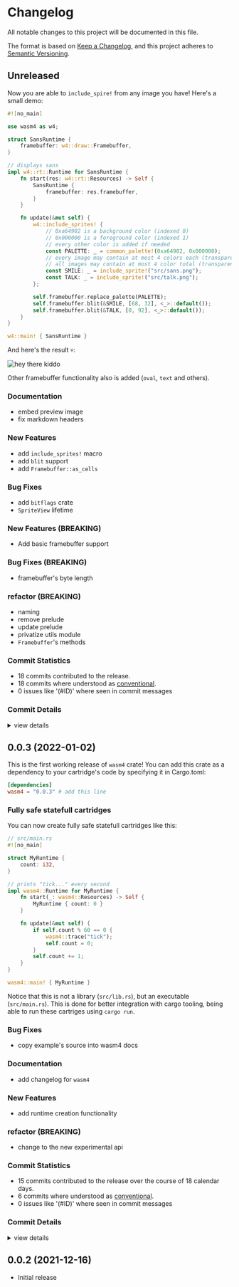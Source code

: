 # Changelog

All notable changes to this project will be documented in this file.

The format is based on [Keep a Changelog](https://keepachangelog.com/en/1.0.0/),
and this project adheres to [Semantic Versioning](https://semver.org/spec/v2.0.0.html).

## Unreleased

Now you are able to `include_spire!` from any image you have! Here's a small demo: 

```rust
#![no_main]

use wasm4 as w4;

struct SansRuntime {
    framebuffer: w4::draw::Framebuffer,
}

// displays sans
impl w4::rt::Runtime for SansRuntime {
    fn start(res: w4::rt::Resources) -> Self {
        SansRuntime {
            framebuffer: res.framebuffer,
        }
    }

    fn update(&mut self) {
        w4::include_sprites! {
            // 0xa64902 is a background color (indexed 0)
            // 0x000000 is a foreground color (indexed 1)
            // every other color is added if needed
            const PALETTE: _ = common_palette!(0xa64902, 0x000000);
            // every image may contain at most 4 colors each (transparent included)
            // all images may contain at most 4 color total (transparent excluded)
            const SMILE: _ = include_sprite!("src/sans.png");
            const TALK: _ = include_sprite!("src/talk.png");
        };

        self.framebuffer.replace_palette(PALETTE);
        self.framebuffer.blit(&SMILE, [68, 32], <_>::default());
        self.framebuffer.blit(&TALK, [0, 92], <_>::default());
    }
}

w4::main! { SansRuntime }
```

And here's the result 💀:

![hey there kiddo](https://raw.githubusercontent.com/ZetaNumbers/wasm4-rs/00e582199ed13e59153b808126e4a5ab74267a31/examples/sans/preview.png "sans")

Other framebuffer functionality also is added (`oval`, `text` and others).

### Documentation

 - <csr-id-c55457c26fa610b0556fb08a9f7e4ca02c96059f/> embed preview image
 - <csr-id-e2a63457da10b8083652272a60e4bb7d59250efe/> fix markdown headers

### New Features

 - <csr-id-06dc6afedf6ea051c5927fd06f0b7fd84a6bb55b/> add `include_sprites!` macro
 - <csr-id-883fd55ae101d7da61c8a0dd163eae3494bc8463/> add `blit` support
 - <csr-id-b27db4694664ff448172d40ebc4cdd5683017d29/> add `Framebuffer::as_cells`

### Bug Fixes

 - <csr-id-bc8c6cc9fccfabda778d080255d698eaeb97809b/> add `bitflags` crate
 - <csr-id-af5de1cb924462858946620cc41902e289a96e68/> `SpriteView` lifetime

### New Features (BREAKING)

 - <csr-id-03dd8b1d3bd064dae96b11fe9541ade2127c27eb/> Add basic framebuffer support

### Bug Fixes (BREAKING)

 - <csr-id-7aeec9545d97bddf7a56d7ed8896c28ac64c8a42/> framebuffer's byte length

### refactor (BREAKING)

 - <csr-id-d2fcdeb73c64d1877017d438d4d1aeaebea41c9f/> naming
 - <csr-id-4340269a340c2da865b0f7c143fbf0306d0ab8ae/> remove prelude
 - <csr-id-c993b2bad68b8a9b5c68d45c9ca000504dc04014/> update prelude
 - <csr-id-f8c3bd886712deb15f77733bbb55b92ed14d09d6/> privatize utils module
 - <csr-id-fe8a08a0a307e194a7bbfdd2ba94a6855bf13032/> `Framebuffer`'s methods

### Commit Statistics

<csr-read-only-do-not-edit/>

 - 18 commits contributed to the release.
 - 18 commits where understood as [conventional](https://www.conventionalcommits.org).
 - 0 issues like '(#ID)' where seen in commit messages

### Commit Details

<csr-read-only-do-not-edit/>

<details><summary>view details</summary>

 * **Uncategorized**
    - embed preview image ([`c55457c`](https://github.com/ZetaNumbers/wasm4-rs/commit/c55457c26fa610b0556fb08a9f7e4ca02c96059f))
    - bump versions ([`ac05404`](https://github.com/ZetaNumbers/wasm4-rs/commit/ac05404fc96f0089d40dd55f238da870f683526f))
    - add preview link ([`68aab26`](https://github.com/ZetaNumbers/wasm4-rs/commit/68aab26c7facf37155dae3244aafb1740c2dd2a2))
    - add `include_sprites!` macro ([`06dc6af`](https://github.com/ZetaNumbers/wasm4-rs/commit/06dc6afedf6ea051c5927fd06f0b7fd84a6bb55b))
    - add `bitflags` crate ([`bc8c6cc`](https://github.com/ZetaNumbers/wasm4-rs/commit/bc8c6cc9fccfabda778d080255d698eaeb97809b))
    - naming ([`d2fcdeb`](https://github.com/ZetaNumbers/wasm4-rs/commit/d2fcdeb73c64d1877017d438d4d1aeaebea41c9f))
    - `SpriteView` lifetime ([`af5de1c`](https://github.com/ZetaNumbers/wasm4-rs/commit/af5de1cb924462858946620cc41902e289a96e68))
    - lifetime elision ([`caf2814`](https://github.com/ZetaNumbers/wasm4-rs/commit/caf28141b67e048b28d7506391c1b419896eee7d))
    - add default type parameter for `Sprite` ([`f365438`](https://github.com/ZetaNumbers/wasm4-rs/commit/f3654385eaf055c7c1e70660a24f24758d80b407))
    - remove prelude ([`4340269`](https://github.com/ZetaNumbers/wasm4-rs/commit/4340269a340c2da865b0f7c143fbf0306d0ab8ae))
    - fix markdown headers ([`e2a6345`](https://github.com/ZetaNumbers/wasm4-rs/commit/e2a63457da10b8083652272a60e4bb7d59250efe))
    - add `blit` support ([`883fd55`](https://github.com/ZetaNumbers/wasm4-rs/commit/883fd55ae101d7da61c8a0dd163eae3494bc8463))
    - update prelude ([`c993b2b`](https://github.com/ZetaNumbers/wasm4-rs/commit/c993b2bad68b8a9b5c68d45c9ca000504dc04014))
    - privatize utils module ([`f8c3bd8`](https://github.com/ZetaNumbers/wasm4-rs/commit/f8c3bd886712deb15f77733bbb55b92ed14d09d6))
    - add `Framebuffer::as_cells` ([`b27db46`](https://github.com/ZetaNumbers/wasm4-rs/commit/b27db4694664ff448172d40ebc4cdd5683017d29))
    - `Framebuffer`'s methods ([`fe8a08a`](https://github.com/ZetaNumbers/wasm4-rs/commit/fe8a08a0a307e194a7bbfdd2ba94a6855bf13032))
    - framebuffer's byte length ([`7aeec95`](https://github.com/ZetaNumbers/wasm4-rs/commit/7aeec9545d97bddf7a56d7ed8896c28ac64c8a42))
    - Add basic framebuffer support ([`03dd8b1`](https://github.com/ZetaNumbers/wasm4-rs/commit/03dd8b1d3bd064dae96b11fe9541ade2127c27eb))
</details>

## 0.0.3 (2022-01-02)

This is the first working release of `wasm4` crate! You can add this crate
as a dependency to your cartridge's code by specifying it in Cargo.toml:

```toml
[dependencies]
wasm4 = "0.0.3" # add this line
```

### Fully safe statefull cartridges

You can now create fully safe statefull cartridges like this:

```rust
// src/main.rs
#![no_main]

struct MyRuntime {
    count: i32,
}

// prints "tick..." every second
impl wasm4::Runtime for MyRuntime {
    fn start(_: wasm4::Resources) -> Self {
        MyRuntime { count: 0 }
    }

    fn update(&mut self) {
        if self.count % 60 == 0 {
            wasm4::trace("tick");
            self.count = 0;
        }
        self.count += 1;
    }
}

wasm4::main! { MyRuntime }
```

Notice that this is not a library (`src/lib.rs`), but an executable (`src/main.rs`). This is done for better integration with cargo tooling, being able to run these cartriges using `cargo run`.

### Bug Fixes

 - <csr-id-74390f243edfeab213bc40e2ed7b12f008f1efec/> copy example's source into wasm4 docs

### Documentation

 - <csr-id-7b490feace43670f3f2100595ab6f0a1ee988d62/> add changelog for `wasm4`

### New Features

 - <csr-id-7a1d0114338f2f9c33580731ada2d348b9a5abbc/> add runtime creation functionality

### refactor (BREAKING)

 - <csr-id-233c4f95d0e7af696a6f19313257d579d4ce45f3/> change to the new experimental api

### Commit Statistics

<csr-read-only-do-not-edit/>

 - 15 commits contributed to the release over the course of 18 calendar days.
 - 6 commits where understood as [conventional](https://www.conventionalcommits.org).
 - 0 issues like '(#ID)' where seen in commit messages

### Commit Details

<csr-read-only-do-not-edit/>

<details><summary>view details</summary>

 * **Uncategorized**
    - Release wasm4 v0.0.3 ([`6ac01fc`](https://github.com/ZetaNumbers/wasm4-rs/commit/6ac01fc6038cfb7eed61e1d9d36126cfdbf1c38a))
    - regenerate and adjust docs ([`fc71325`](https://github.com/ZetaNumbers/wasm4-rs/commit/fc71325e4a4b43f342828370c960357ac1d0f583))
    - copy example's source into wasm4 docs ([`74390f2`](https://github.com/ZetaNumbers/wasm4-rs/commit/74390f243edfeab213bc40e2ed7b12f008f1efec))
    - Release wasm4-sys v0.1.0, wasm4 v0.0.3 ([`9a8c498`](https://github.com/ZetaNumbers/wasm4-rs/commit/9a8c498c6ebff2e2a2520a74defaf407fc39f36f))
    - regenerate and adjust changelog ([`ceaee04`](https://github.com/ZetaNumbers/wasm4-rs/commit/ceaee049373326d74f9fffe14f9b7d13e87cc69e))
    - bump crates versions ([`2c68e02`](https://github.com/ZetaNumbers/wasm4-rs/commit/2c68e023407205b7bb4f10a8111e9e78e368bbab))
    - add runtime creation functionality ([`7a1d011`](https://github.com/ZetaNumbers/wasm4-rs/commit/7a1d0114338f2f9c33580731ada2d348b9a5abbc))
    - `sound::Mode` values are bit aligned for `sound::Flags` ([`8027ce0`](https://github.com/ZetaNumbers/wasm4-rs/commit/8027ce001a85408fe16fd54aae3516d02727377e))
    - change to the new experimental api ([`233c4f9`](https://github.com/ZetaNumbers/wasm4-rs/commit/233c4f95d0e7af696a6f19313257d579d4ce45f3))
    - add changelog for `wasm4` ([`7b490fe`](https://github.com/ZetaNumbers/wasm4-rs/commit/7b490feace43670f3f2100595ab6f0a1ee988d62))
    - Release 0.0.2 ([`d7fbc7c`](https://github.com/ZetaNumbers/wasm4-rs/commit/d7fbc7ca18d6badbc338c6df23aa344593822cf0))
    - Release 0.0.1 ([`0090ea9`](https://github.com/ZetaNumbers/wasm4-rs/commit/0090ea907b415a9a7e1034926ec6ac24c10ab938))
    - Prepare manifest for publish ([`3b31a1e`](https://github.com/ZetaNumbers/wasm4-rs/commit/3b31a1ed6f3a3f1b6f00b6f2539b8ca8a2ea3a3a))
    - Fix docs a bit ([`cbe67e0`](https://github.com/ZetaNumbers/wasm4-rs/commit/cbe67e0fccc5b16635930765e17fba0f7f06a5d4))
    - Implement sys bindings; Implement sound module ([`babbc6d`](https://github.com/ZetaNumbers/wasm4-rs/commit/babbc6dd6a0aa4e438dd490d639f98f2add2f9d8))
</details>

## 0.0.2 (2021-12-16)

 - Initial release

